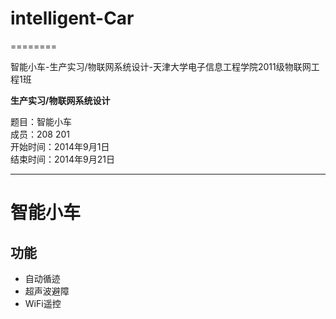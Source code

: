 ﻿# intelligent-Car
========

智能小车-生产实习/物联网系统设计-天津大学电子信息工程学院2011级物联网工程1班

**生产实习/物联网系统设计**

题目：智能小车  
成员：208 201  
开始时间：2014年9月1日  
结束时间：2014年9月21日  
***

# 智能小车

## 功能
* 自动循迹
* 超声波避障
* WiFi遥控
